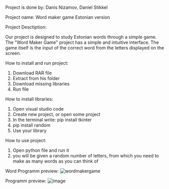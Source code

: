 Project is done by:
Danis Nizamov, Daniel Stikkel

Project name:
Word maker game Estonian version

Project Desctiption:

Our project is designed to study
Estonian words through a simple game. The "Word Maker Game" project has a simple and intuitive interface.
The game itself is the input of the correct word from the letters displayed on the screen.

How to install and run project:
1. Download RAR file
2. Extract from his folder
3. Download missing libraries 
4. Run file 

How to install libraries:

1. Open visual studio code
2. Create new project, or open some project
3. In the terminal write: pip install tkinter
4. pip install random
5. Use your library

How to use project: 
1. Open python file and run it
2. you will be given a random number of letters, from which you need to make as many words as you can think of

Word Programm preview: ![wordmakergame](https://user-images.githubusercontent.com/131642172/233935102-5848e57a-b812-46b8-8bac-b8547aa5e9da.png)


Programm preview: ![image](https://github.com/Dr3nulja/Danis-Daniel/assets/131642172/08d0e867-8137-438a-b1c3-ef69d324552d)
